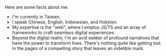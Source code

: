 Here are some facts about me:

- I'm currently in Taiwan.
- I speak Chinese, English, Indonesian, and Hokkien.
- My expertise is the "web", where I employ JS/TS and an array of frameworks to craft seamless digital experiences.
- Beyond the digital realm, I'm an avid seeker of profound narratives that have the power to transform lives. There's nothing quite like getting lost in the pages of a compelling story that leaves an indelible mark.
